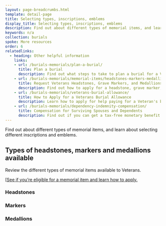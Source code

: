 ```yaml
---
layout: page-breadcrumbs.html
template: detail-page
title: Selecting types, inscriptions, emblems
display_title: Selecting types, inscriptions, emblems
description: Find out about different types of memorial items, and learn about selecting different inscriptions and emblems. 
keywords: n/a
collection: burials
spoke: More resources
order: 6
relatedlinks:
  - heading: Other helpful information
    links:
    - url: /burials-memorials/plan-a-burial/
      title: Plan a burial
      description: Find out what steps to take to plan a burial for a Veteran, spouse, or dependent family member.
    - url: /burials-memorials/memorial-items/headstones-markers-medallions/
      title: Request Veterans Headstones, Grave Markers, and Medallions
      description: Find out how to apply for a headstone, grave marker, or medallion to honor a Veteran or eligible family member.
    - url: /burials-memorials/veterans-burial-allowance/
      title: How to Apply for a Veterans Burial Allowance
      description: Learn how to apply for help paying for a Veteran's burial and funeral costs.
    - url: /burials-memorials/dependency-indemnity-compensation/
      title: Compensation for Surviving Spouses and Dependents
      description: Find out if you can get a tax-free monetary benefit called Dependency and Indemnity Compensation (DIC).
---
```


<div class="va-introtext">
Find out about different types of memorial items, and learn about selecting different inscriptions and emblems. 
</div>

## Types of headstones, markers and medallions available

Review the different types of memorial items available to Veterans. 

[[See if you’re eligible for a memorial item and learn how to apply.](/burials-memorials/memorial-items/headstones-markers-medallions/)

### Headstones



### Markers

### Medallions


